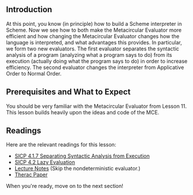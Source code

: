## Introduction

At this point, you know (in principle) how to build a Scheme interpreter in
Scheme. Now we see how to both make the Metacircular Evaluator more efficient
and how changing the Metacircular Evaluator changes how the language is
interpreted, and what advantages this provides. In particular, we form two new
evaluators. The first evaluator separates the syntactic analysis of a program
(analyzing what a program says to do) from its execution (actually doing what
the program says to do) in order to increase efficiency. The second evaluator
changes the interpreter from Applicative Order to Normal Order.

## Prerequisites and What to Expect

You should be very familiar with the Metacircular Evaluator from Lesson 11.
This lesson builds heavily upon the ideas and code of the MCE.

## Readings

Here are the relevant readings for this lesson:

  * [SICP 4.1.7 Separating Syntactic Analysis from Execution](http://mitpress.mit.edu/sites/default/files/sicp/full-text/book/book-Z-H-26.html#%_sec_4.1.7)
  * [SICP 4.2 Lazy Evaluation](http://mitpress.mit.edu/sites/default/files/sicp/full-text/book/book-Z-H-27.html#%_sec_4.2)
  * [Lecture Notes](http://www-inst.eecs.berkeley.edu/~cs61as/reader/notes.pdf#page=93) (Skip the nondeterministic evaluator.)
  * [Therac Paper](http://www-inst.eecs.berkeley.edu/~cs61as/reader/Therac-25.pdf)

When you're ready, move on to the next section!
